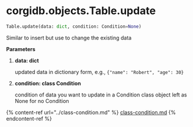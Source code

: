 # corgidb.objects.Table.update

```python
Table.update(data: dict, condition: Condition=None)
```

Similar to insert but use to change the existing data

**Parameters**

1.  **data: dict**

    updated data in dictionary form, e.g., `{"name": "Robert", "age": 30}`
2.  &#x20;**condition: class Condition**

    condition of data you want to update in a Condition class object left as None for no Condition

{% content-ref url="../class-condition.md" %}
[class-condition.md](../class-condition.md)
{% endcontent-ref %}

